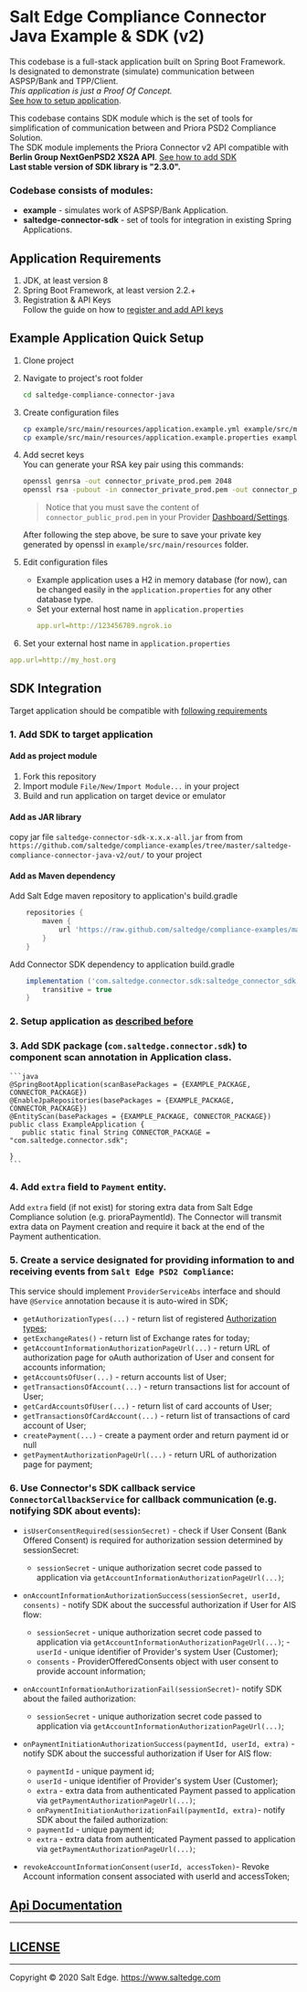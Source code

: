 # Salt Edge Compliance Connector Java Example & SDK (v2)

This codebase is a full-stack application built on Spring Boot Framework.  
Is designated to demonstrate (simulate) communication between ASPSP/Bank and TPP/Client.  
_This application is just a Proof Of Concept._  
[See how to setup application](#Example-Application-Quick-Setup).
  
This codebase contains SDK module which is the set of tools for simplification of communication between and Priora PSD2 Compliance Solution.    
The SDK module implements the Priora Connector v2 API compatible with **Berlin Group NextGenPSD2 XS2A API**.
[See how to add SDK](#SDK-Integration)  
**Last stable version of SDK library is "2.3.0".**
  
### Codebase consists of modules:
* **example** - simulates work of ASPSP/Bank Application.  
* **saltedge-connector-sdk** - set of tools for integration in existing Spring Applications.   
  
## Application Requirements
  
1. JDK, at least version 8 
1. Spring Boot Framework, at least version 2.2.+
1. Registration & API Keys  
   Follow the guide on how to [register and add API keys](https://priora.saltedge.com/connector-docs#registration-api-keys)

## Example Application Quick Setup

1. Clone project
1. Navigate to project's root folder
    ```bash
    cd saltedge-compliance-connector-java
    ```
1. Create configuration files
    ```bash
    cp example/src/main/resources/application.example.yml example/src/main/resources/application.yml
    cp example/src/main/resources/application.example.properties example/src/main/resources/application.properties
    ```
1. Add secret keys  
    You can generate your RSA key pair using this commands: 
    ```bash
    openssl genrsa -out connector_private_prod.pem 2048
    openssl rsa -pubout -in connector_private_prod.pem -out connector_public_prod.pem
    ```
   > Notice that you must save the content of `connector_public_prod.pem` in your Provider [Dashboard/Settings](https://priora.saltedge.com/providers/settings).
   
   After following the step above, be sure to save your private key generated by openssl in `example/src/main/resources` folder.  
1. Edit configuration files  
    * Example application uses a H2 in memory database (for now), can be changed easily in the `application.properties` for any other database type.
    * Set your external host name in `application.properties`
      ```yaml
      app.url=http://123456789.ngrok.io
      ```
1. Set your external host name in `application.properties`
  ```yaml
  app.url=http://my_host.org
  ``` 

## SDK Integration  

Target application should be compatible with [following requirements](#Application-Requirements)

### 1. Add SDK to target application
#### Add as project module
  1. Fork this repository
  2. Import module `File/New/Import Module...` in your project
  3. Build and run application on target device or emulator
#### Add as JAR library
  copy jar file `saltedge-connector-sdk-x.x.x-all.jar` 
  from from `https://github.com/saltedge/compliance-examples/tree/master/saltedge-compliance-connector-java-v2/out/`
  to your project
#### Add as Maven dependency  
  Add Salt Edge maven repository to application's build.gradle
  ```groovy
      repositories {
          maven {
              url 'https://raw.github.com/saltedge/compliance-examples/master/maven-repo/'
          }
      }
  ```
  Add Connector SDK dependency to application build.gradle
  ```groovy
      implementation ('com.saltedge.connector.sdk:saltedge_connector_sdk:x.x.x') {
          transitive = true
      }
  ```
    
### 2. Setup application as [described before](#example-application-quick-setup)

### 3. Add SDK package (`com.saltedge.connector.sdk`) to component scan annotation in Application class.
    ```java
    @SpringBootApplication(scanBasePackages = {EXAMPLE_PACKAGE, CONNECTOR_PACKAGE})
    @EnableJpaRepositories(basePackages = {EXAMPLE_PACKAGE, CONNECTOR_PACKAGE})
    @EntityScan(basePackages = {EXAMPLE_PACKAGE, CONNECTOR_PACKAGE})
    public class ExampleApplication {
       public static final String CONNECTOR_PACKAGE = "com.saltedge.connector.sdk";
       
    }
    ```
    
### 4. Add `extra` field to `Payment` entity.
  Add `extra` field (if not exist) for storing extra data from Salt Edge Compliance solution (e.g. prioraPaymentId).
  The Connector will transmit extra data on Payment creation and require it back at the end of the Payment authentication.
  
### 5. Create a service designated for providing information to and receiving events from `Salt Edge PSD2 Compliance`:
  This service should implement `ProviderServiceAbs` interface and should have `@Service` annotation because it is auto-wired in SDK;  
  
  * `getAuthorizationTypes(...)` - return list of registered [Authorization types](https://priora.saltedge.com/providers/settings#authorization_types);
  * `getExchangeRates()` - return list of Exchange rates for today;
  * `getAccountInformationAuthorizationPageUrl(...)` - return URL of authorization page for oAuth authorization of User and consent for accounts information;
  * `getAccountsOfUser(...)` - return accounts list of User;
  * `getTransactionsOfAccount(...)` - return transactions list for account of User;
  * `getCardAccountsOfUser(...)` - return list of card accounts of User;
  * `getTransactionsOfCardAccount(...)` - return list of transactions of card account of User;
  * `createPayment(...)` - create a payment order and return payment id or null
  * `getPaymentAuthorizationPageUrl(...)` - return URL of authorization page for payment;  
   
### 6. Use Connector's SDK callback service `ConnectorCallbackService` for callback communication (e.g. notifying SDK about events):

  * `isUserConsentRequired(sessionSecret)` - check if User Consent (Bank Offered Consent) is required for authorization session determined by sessionSecret:
    - `sessionSecret` - unique authorization secret code passed to application via `getAccountInformationAuthorizationPageUrl(...)`;

  * `onAccountInformationAuthorizationSuccess(sessionSecret, userId, consents)` - notify SDK about the successful authorization if User for AIS flow:  
    - `sessionSecret` - unique authorization secret code passed to application via `getAccountInformationAuthorizationPageUrl(...)`;       - `userId` - unique identifier of Provider's system User (Customer);  
    - `consents` - ProviderOfferedConsents object with user consent to provide account information;  

  * `onAccountInformationAuthorizationFail(sessionSecret)`- notify SDK about the failed authorization:  
    - `sessionSecret` - unique authorization secret code passed to application via `getAccountInformationAuthorizationPageUrl(...)`;
      
  * `onPaymentInitiationAuthorizationSuccess(paymentId, userId, extra)` - notify SDK about the successful authorization if User for AIS flow:  
    - `paymentId` - unique payment id;  
    - `userId` - unique identifier of Provider's system User (Customer);  
    - `extra` - extra data from authenticated Payment passed to application via `getPaymentAuthorizationPageUrl(...)`;  

    * `onPaymentInitiationAuthorizationFail(paymentId, extra)`- notify SDK about the failed authorization:  
    - `paymentId` - unique payment id;
    - `extra` - extra data from authenticated Payment passed to application via `getPaymentAuthorizationPageUrl(...)`;
      
  * `revokeAccountInformationConsent(userId, accessToken)`- Revoke Account information consent associated with userId and accessToken;  
  
  
## [Api Documentation](https://priora.banksalt.com/docs/aspsp/v2)
  
---
## [LICENSE](LICENSE.txt)

---
Copyright © 2020 Salt Edge. https://www.saltedge.com